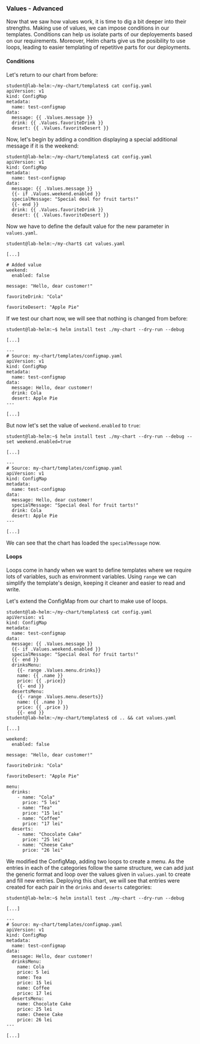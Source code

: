 ### Values - Advanced

Now that we saw how values work, it is time to dig a bit deeper into their strengths.
Making use of values, we can impose conditions in our templates.
Conditions can help us isolate parts of our deployements based on our requirements.
Moreover, Helm charts give us the posibility to use loops, leading to easier templating of repetitive parts for our deployments.

#### Conditions

Let's return to our chart from before:

```shell-session
student@lab-helm:~/my-chart/templates$ cat config.yaml
apiVersion: v1
kind: ConfigMap
metadata:
  name: test-configmap
data:
  message: {{ .Values.message }}
  drink: {{ .Values.favoriteDrink }}
  desert: {{ .Values.favoriteDesert }}
```

Now, let's begin by adding a condition displaying a special additional message if it is the weekend:

```shell-session
student@lab-helm:~/my-chart/templates$ cat config.yaml
apiVersion: v1
kind: ConfigMap
metadata:
  name: test-configmap
data:
  message: {{ .Values.message }}
  {{- if .Values.weekend.enabled }}
  specialMessage: "Special deal for fruit tarts!"
  {{- end }}
  drink: {{ .Values.favoriteDrink }}
  desert: {{ .Values.favoriteDesert }}
```

Now we have to define the default value for the new parameter in `values.yaml`.

```shell-session
student@lab-helm:~/my-chart$ cat values.yaml

[...]

# Added value
weekend:
  enabled: false

message: "Hello, dear customer!"

favoriteDrink: "Cola"

favoriteDesert: "Apple Pie"
```

If we test our chart now, we will see that nothing is changed from before:

```shell-session
student@lab-helm:~$ helm install test ./my-chart --dry-run --debug

[...]

---
# Source: my-chart/templates/configmap.yaml
apiVersion: v1
kind: ConfigMap
metadata:
  name: test-configmap
data:
  message: Hello, dear customer!
  drink: Cola
  desert: Apple Pie
---

[...]
```

But now let's set the value of `weekend.enabled` to `true`:

```shell-session
student@lab-helm:~$ helm install test ./my-chart --dry-run --debug --set weekend.enabled=true

[...]

---
# Source: my-chart/templates/configmap.yaml
apiVersion: v1
kind: ConfigMap
metadata:
  name: test-configmap
data:
  message: Hello, dear customer!
  specialMessage: "Special deal for fruit tarts!"
  drink: Cola
  desert: Apple Pie
---

[...]
```

We can see that the chart has loaded the `specialMessage` now.


#### Loops

Loops come in handy when we want to define templates where we require lots of variables, such as environment variables.
Using `range` we can simplify the template's design, keeping it cleaner and easier to read and write.

Let's extend the ConfigMap from our chart to make use of loops.

```shell-session
student@lab-helm:~/my-chart/templates$ cat config.yaml
apiVersion: v1
kind: ConfigMap
metadata:
  name: test-configmap
data:
  message: {{ .Values.message }}
  {{- if .Values.weekend.enabled }}
  specialMessage: "Special deal for fruit tarts!"
  {{- end }}
  drinksMenu:
    {{- range .Values.menu.drinks}}
    name: {{ .name }}
    price: {{ .price}}
    {{- end }}
  desertsMenu:
    {{- range .Values.menu.deserts}}
    name: {{ .name }}
    price: {{ .price }}
    {{- end }}
student@lab-helm:~/my-chart/templates$ cd .. && cat values.yaml

[...]

weekend:
  enabled: false

message: "Hello, dear customer!"

favoriteDrink: "Cola"

favoriteDesert: "Apple Pie"

menu:
  drinks:
    - name: "Cola"
      price: "5 lei"
    - name: "Tea"
      price: "15 lei"
    - name: "Coffee"
      price: "17 lei"
  deserts:
    - name: "Chocolate Cake"
      price: "25 lei"
    - name: "Cheese Cake"
      price: "26 lei"
```

We modified the ConfigMap, adding two loops to create a menu.
As the entries in each of the categories follow the same structure, we can add just the generic format and loop over the values given in `values.yaml` to create and fill new entries.
Deploying this chart, we will see that entries were created for each pair in the `drinks` and `deserts` categories:

```shell-session
student@lab-helm:~$ helm install test ./my-chart --dry-run --debug

[...]

---
# Source: my-chart/templates/configmap.yaml
apiVersion: v1
kind: ConfigMap
metadata:
  name: test-configmap
data:
  message: Hello, dear customer!
  drinksMenu:
    name: Cola
    price: 5 lei
    name: Tea
    price: 15 lei
    name: Coffee
    price: 17 lei
  desertsMenu:
    name: Chocolate Cake
    price: 25 lei
    name: Cheese Cake
    price: 26 lei
---

[...]
```
